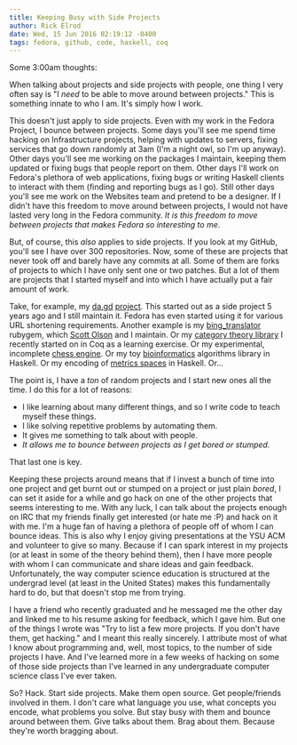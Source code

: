 ```yaml
---
title: Keeping Busy with Side Projects
author: Rick Elrod
date: Wed, 15 Jun 2016 02:19:12 -0400
tags: fedora, github, code, haskell, coq
---
```


Some 3:00am thoughts:

When talking about projects and side projects with people, one thing I very
often say is "I *need* to be able to move around between projects." This is
something innate to who I am. It's simply how I work.

This doesn't just apply to side projects. Even with my work in the Fedora
Project, I bounce between projects. Some days you'll see me spend time hacking
on Infrastructure projects, helping with updates to servers, fixing services
that go down randomly at 3am (I'm a night owl, so I'm up anyway). Other days
you'll see me working on the packages I maintain, keeping them updated or fixing
bugs that people report on them. Other days I'll work on Fedora's plethora of
web applications, fixing bugs or writing Haskell clients to interact with them
(finding and reporting bugs as I go). Still other days you'll see me work on the
Websites team and pretend to be a designer. If I didn't have this freedom to
move around between projects, I would not have lasted very long in the Fedora
community. *It is this freedom to move between projects that makes Fedora so
interesting to me*.

But, of course, this *also* applies to side projects. If you look at my GitHub,
you'll see I have over 300 repositories. Now, some of these are projects that
never took off and barely have any commits at all. Some of them are forks of
projects to which I have only sent one or two patches. But a lot of them are
projects that I started myself and into which I have actually put a fair amount
of work.

Take, for example, my [da.gd](https://da.gd)
[project](https://github.com/relrod/dagd). This started out as a side project 5
years ago and I still maintain it. Fedora has even started using it for various
URL shortening requirements. Another example is my
[bing_translator](https://github.com/relrod/bing_translator-gem) rubygem, which
[Scott Olson](https://github.com/solson) and I maintain. Or my
[category theory library](https://github.com/relrod/ct) I recently started on in
Coq as a learning exercise. Or my experimental, incomplete
[chess engine](https://github.com/relrod/cx). Or my toy
[bioinformatics](https://github.com/relrod/ba) algorithms library in Haskell. Or
my encoding of [metrics spaces](https://github.com/relrod/ms) in Haskell. Or...

The point is, I have a *ton* of random projects and I start new ones all the
time. I do this for a lot of reasons:

* I like learning about many different things, and so I write code to teach
  myself these things.
* I like solving repetitive problems by automating them.
* It gives me something to talk about with people.
* *It allows me to bounce between projects as I get bored or stumped.*

That last one is key.

Keeping these projects around means that if I invest a bunch of time into one
project and get burnt out or stumped on a project or just plain *bored*, I can
set it aside for a while and go hack on one of the other projects that seems
interesting to me. With any luck, I can talk about the projects enough on IRC
that my friends finally get interested (or hate me :P) and hack on it with
me. I'm a huge fan of having a plethora of people off of whom I can bounce
ideas. This is also why I enjoy giving presentations at the YSU ACM and
volunteer to give so many. Because if I can spark interest in my projects (or at
least in some of the theory behind them), then I have more people with whom I
can communicate and share ideas and gain feedback. Unfortunately, the way
computer science education is structured at the undergrad level (at least in the
United States) makes this fundamentally hard to do, but that doesn't stop me
from trying.

I have a friend who recently graduated and he messaged me the other day and
linked me to his resume asking for feedback, which I gave him. But one of the
things I wrote was "Try to list a few more projects. If you don't have them, get
hacking." and I meant this really sincerely. I attribute most of what I know
about programming and, well, most topics, to the number of side projects I
have. And I've learned more in a few weeks of hacking on some of those side
projects than I've learned in any undergraduate computer science class I've ever
taken.

So? Hack. Start side projects. Make them open source. Get people/friends
involved in them. I don't care what language you use, what concepts you encode,
what problems you solve. But stay busy with them and bounce around between
them. Give talks about them. Brag about them. Because they're worth bragging
about.
